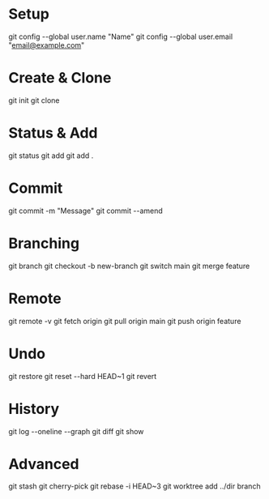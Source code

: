 # Setup
git config --global user.name "Name"
git config --global user.email "email@example.com"

# Create & Clone
git init
git clone <url>

# Status & Add
git status
git add <file>
git add .

# Commit
git commit -m "Message"
git commit --amend

# Branching
git branch
git checkout -b new-branch
git switch main
git merge feature

# Remote
git remote -v
git fetch origin
git pull origin main
git push origin feature

# Undo
git restore <file>
git reset --hard HEAD~1
git revert <commit>

# History
git log --oneline --graph
git diff
git show <commit>

# Advanced
git stash
git cherry-pick <commit>
git rebase -i HEAD~3
git worktree add ../dir branch
